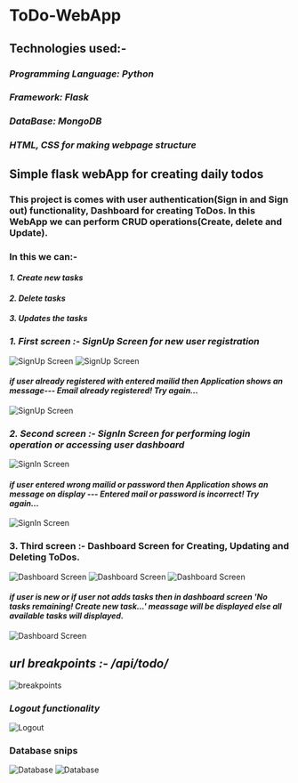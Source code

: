 # ToDo-WebApp

## Technologies used:- 
### *Programming Language: Python*
### *Framework: Flask*
### *DataBase: MongoDB*
### *HTML, CSS for making webpage structure*

## Simple flask webApp for creating daily todos
### This project is comes with user authentication(Sign in and Sign out) functionality, Dashboard for creating ToDos. In this WebApp we can perform CRUD operations(Create, delete and Update).
### In this we can:-
####    *1. Create new tasks*
####    *2. Delete tasks*
####    *3. Updates the tasks*
####
####
####
### *1. First screen :- SignUp Screen for new user registration*
![SignUp Screen](https://github.com/176deepak/ToDo-WebApp-with-Flask-MongoDB/blob/9ddc63e348bc431fdab8cfcbb3473978709fc8e2/project_snips/Screenshot%202023-06-21%20224133.png)
![SignUp Screen](https://github.com/176deepak/ToDo-WebApp-with-Flask-MongoDB/blob/9ddc63e348bc431fdab8cfcbb3473978709fc8e2/project_snips/Screenshot%202023-06-21%20224628.png)
#### *if user already registered with entered mailid then Application shows an message--- Email already registered! Try again...*
![SignUp Screen](https://github.com/176deepak/ToDo-WebApp-with-Flask-MongoDB/blob/9ddc63e348bc431fdab8cfcbb3473978709fc8e2/project_snips/Screenshot%202023-06-21%20224747.png)
####
####
####
### *2. Second screen :- SignIn Screen for performing login operation or accessing user dashboard*
![SignIn Screen](https://github.com/176deepak/ToDo-WebApp-with-Flask-MongoDB/blob/9ddc63e348bc431fdab8cfcbb3473978709fc8e2/project_snips/Screenshot%202023-06-21%20224522.png)
#### *if user entered wrong mailid or password then Application shows an message on display --- Entered mail or password is incorrect! Try again...*
![SignIn Screen](https://github.com/176deepak/ToDo-WebApp-with-Flask-MongoDB/blob/9ddc63e348bc431fdab8cfcbb3473978709fc8e2/project_snips/Screenshot%202023-06-21%20224222.png)
####
####
####
### 3. Third screen :- Dashboard Screen for Creating, Updating and Deleting ToDos.
![Dashboard Screen](https://github.com/176deepak/ToDo-WebApp-with-Flask-MongoDB/blob/9ddc63e348bc431fdab8cfcbb3473978709fc8e2/project_snips/Screenshot%202023-06-21%20224417.png)
![Dashboard Screen](https://github.com/176deepak/ToDo-WebApp-with-Flask-MongoDB/blob/9ddc63e348bc431fdab8cfcbb3473978709fc8e2/project_snips/Screenshot%202023-06-21%20224430.png)
![Dashboard Screen](https://github.com/176deepak/ToDo-WebApp-with-Flask-MongoDB/blob/9ddc63e348bc431fdab8cfcbb3473978709fc8e2/project_snips/Screenshot%202023-06-21%20224448.png)
#### *if user is new or if user not adds tasks then in dashboard screen 'No tasks remaining! Create new task...' meassage will be displayed else all available tasks will displayed.*
![Dashboard Screen](https://github.com/176deepak/ToDo-WebApp-with-Flask-MongoDB/blob/9ddc63e348bc431fdab8cfcbb3473978709fc8e2/project_snips/Screenshot%202023-06-21%20224345.png)
####
####
####
## *url breakpoints :- /api/todo/* 
![breakpoints](https://github.com/176deepak/ToDo-WebApp-with-Flask-MongoDB/blob/0927700272a95b2b57332f86bfe5eebc620fdc1a/project_snips/Screenshot%202023-06-21%20233046.png)

### *Logout functionality*
![Logout](https://github.com/176deepak/ToDo-WebApp-with-Flask-MongoDB/blob/0927700272a95b2b57332f86bfe5eebc620fdc1a/project_snips/Screenshot%202023-06-21%20233109.png)

### Database snips
![Database](https://github.com/176deepak/ToDo-WebApp-with-Flask-MongoDB/blob/0927700272a95b2b57332f86bfe5eebc620fdc1a/project_snips/Screenshot%202023-06-21%20225008.png)
![Database](https://github.com/176deepak/ToDo-WebApp-with-Flask-MongoDB/blob/0927700272a95b2b57332f86bfe5eebc620fdc1a/project_snips/Screenshot%202023-06-21%20225121.png)
